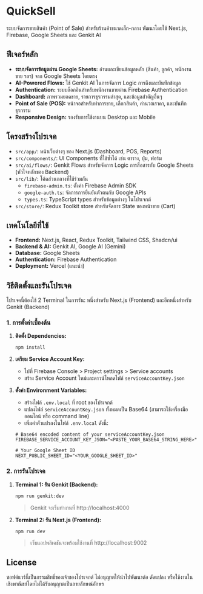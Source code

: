 # QuickSell

ระบบจัดการขายสินค้า (Point of Sale) สำหรับร้านค้าขนาดเล็ก-กลาง พัฒนาโดยใช้ Next.js, Firebase, Google Sheets และ Genkit AI

## ฟีเจอร์หลัก

- **ระบบจัดการข้อมูลผ่าน Google Sheets:** อ่านและเขียนข้อมูลหลัก (สินค้า, ลูกค้า, พนักงานขาย ฯลฯ) จาก Google Sheets โดยตรง
- **AI-Powered Flows:** ใช้ Genkit AI ในการจัดการ Logic การดึงและบันทึกข้อมูล
- **Authentication:** ระบบล็อกอินสำหรับพนักงานขายผ่าน Firebase Authentication
- **Dashboard:** ภาพรวมยอดขาย, รายการธุรกรรมล่าสุด, และข้อมูลสำคัญอื่นๆ
- **Point of Sale (POS):** หน้าจอสำหรับทำการขาย, เลือกสินค้า, คำนวณราคา, และบันทึกธุรกรรม
- **Responsive Design:** รองรับการใช้งานบน Desktop และ Mobile

## โครงสร้างโปรเจค

- `src/app/`: หน้าเว็บต่างๆ ของ Next.js (Dashboard, POS, Reports)
- `src/components/`: UI Components ที่ใช้ซ้ำได้ เช่น ตาราง, ปุ่ม, ฟอร์ม
- `src/ai/flows/`: Genkit Flows สำหรับจัดการ Logic การสื่อสารกับ Google Sheets (หัวใจหลักของ Backend)
- `src/lib/`: โค้ดส่วนกลางที่ใช้ร่วมกัน
  - `firebase-admin.ts`: ตั้งค่า Firebase Admin SDK
  - `google-auth.ts`: จัดการการยืนยันตัวตนกับ Google APIs
  - `types.ts`: TypeScript types สำหรับข้อมูลต่างๆ ในโปรเจกต์
- `src/store/`: Redux Toolkit store สำหรับจัดการ State ของหน้าขาย (Cart)

## เทคโนโลยีที่ใช้

- **Frontend:** Next.js, React, Redux Toolkit, Tailwind CSS, Shadcn/ui
- **Backend & AI:** Genkit AI, Google AI (Gemini)
- **Database:** Google Sheets
- **Authentication:** Firebase Authentication
- **Deployment:** Vercel (แนะนำ)

## วิธีติดตั้งและรันโปรเจค

โปรเจคนี้ต้องใช้ 2 Terminal ในการรัน: หนึ่งสำหรับ Next.js (Frontend) และอีกหนึ่งสำหรับ Genkit (Backend)

### 1. การตั้งค่าเบื้องต้น

1.  **ติดตั้ง Dependencies:**
    ```bash
    npm install
    ```
2.  **เตรียม Service Account Key:**
    - ไปที่ Firebase Console > Project settings > Service accounts
    - สร้าง Service Account ใหม่และดาวน์โหลดไฟล์ `serviceAccountKey.json`
3.  **ตั้งค่า Environment Variables:**

    - สร้างไฟล์ `.env.local` ที่ root ของโปรเจกต์
    - แปลงไฟล์ `serviceAccountKey.json` ทั้งหมดเป็น Base64 (สามารถใช้เครื่องมือออนไลน์ หรือ command line)
    - เพิ่มค่าตัวแปรลงในไฟล์ `.env.local` ดังนี้:

    ```env
    # Base64 encoded content of your serviceAccountKey.json
    FIREBASE_SERVICE_ACCOUNT_KEY_JSON="<PASTE_YOUR_BASE64_STRING_HERE>"

    # Your Google Sheet ID
    NEXT_PUBLIC_SHEET_ID="<YOUR_GOOGLE_SHEET_ID>"
    ```

### 2. การรันโปรเจค

1.  **Terminal 1: รัน Genkit (Backend):**

    ```bash
    npm run genkit:dev
    ```

    > Genkit จะเริ่มทำงานที่ http://localhost:4000

2.  **Terminal 2: รัน Next.js (Frontend):**
    ```bash
    npm run dev
    ```
    > เว็บแอปพลิเคชันจะพร้อมใช้งานที่ http://localhost:9002

## License

ซอฟต์แวร์นี้เป็นกรรมสิทธิ์ของเจ้าของโปรเจกต์ ไม่อนุญาตให้นำไปพัฒนาต่อ ดัดแปลง หรือใช้งานในเชิงพาณิชย์โดยไม่ได้รับอนุญาตเป็นลายลักษณ์อักษร
